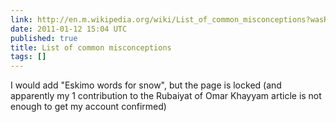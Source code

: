 ```yaml
---
link: http://en.m.wikipedia.org/wiki/List_of_common_misconceptions?wasRedirected=true
date: 2011-01-12 15:04 UTC
published: true
title: List of common misconceptions
tags: []
---
```


I would add "Eskimo words for snow", but the page is locked (and apparently my 1 contribution to the Rubaiyat of Omar Khayyam article is not enough to get my account confirmed)
